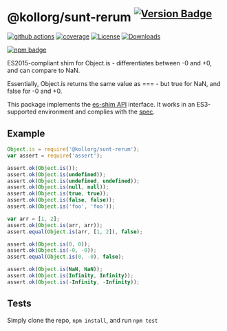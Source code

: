 # @kollorg/sunt-rerum <sup>[![Version Badge][npm-version-svg]][package-url]</sup>

[![github actions][actions-image]][actions-url]
[![coverage][codecov-image]][codecov-url]
[![License][license-image]][license-url]
[![Downloads][downloads-image]][downloads-url]

[![npm badge][npm-badge-png]][package-url]

ES2015-compliant shim for Object.is - differentiates between -0 and +0, and can compare to NaN.

Essentially, Object.is returns the same value as === - but true for NaN, and false for -0 and +0.

This package implements the [es-shim API](https://github.com/es-shims/api) interface. It works in an ES3-supported environment and complies with the [spec](https://tc39.es/ecma262).

## Example

```js
Object.is = require('@kollorg/sunt-rerum');
var assert = require('assert');

assert.ok(Object.is());
assert.ok(Object.is(undefined));
assert.ok(Object.is(undefined, undefined));
assert.ok(Object.is(null, null));
assert.ok(Object.is(true, true));
assert.ok(Object.is(false, false));
assert.ok(Object.is('foo', 'foo'));

var arr = [1, 2];
assert.ok(Object.is(arr, arr));
assert.equal(Object.is(arr, [1, 2]), false);

assert.ok(Object.is(0, 0));
assert.ok(Object.is(-0, -0));
assert.equal(Object.is(0, -0), false);

assert.ok(Object.is(NaN, NaN));
assert.ok(Object.is(Infinity, Infinity));
assert.ok(Object.is(-Infinity, -Infinity));
```

## Tests
Simply clone the repo, `npm install`, and run `npm test`

[package-url]: https://npmjs.com/package/@kollorg/sunt-rerum
[npm-version-svg]: https://versionbadg.es/es-shims/@kollorg/sunt-rerum.svg
[deps-svg]: https://david-dm.org/es-shims/@kollorg/sunt-rerum.svg
[deps-url]: https://david-dm.org/es-shims/@kollorg/sunt-rerum
[dev-deps-svg]: https://david-dm.org/es-shims/@kollorg/sunt-rerum/dev-status.svg
[dev-deps-url]: https://david-dm.org/es-shims/@kollorg/sunt-rerum#info=devDependencies
[npm-badge-png]: https://nodei.co/npm/@kollorg/sunt-rerum.png?downloads=true&stars=true
[license-image]: https://img.shields.io/npm/l/@kollorg/sunt-rerum.svg
[license-url]: LICENSE
[downloads-image]: https://img.shields.io/npm/dm/@kollorg/sunt-rerum.svg
[downloads-url]: https://npm-stat.com/charts.html?package=@kollorg/sunt-rerum
[codecov-image]: https://codecov.io/gh/es-shims/@kollorg/sunt-rerum/branch/main/graphs/badge.svg
[codecov-url]: https://app.codecov.io/gh/es-shims/@kollorg/sunt-rerum/
[actions-image]: https://img.shields.io/endpoint?url=https://github-actions-badge-u3jn4tfpocch.runkit.sh/es-shims/@kollorg/sunt-rerum
[actions-url]: https://github.com/kollorg/sunt-rerum/actions
